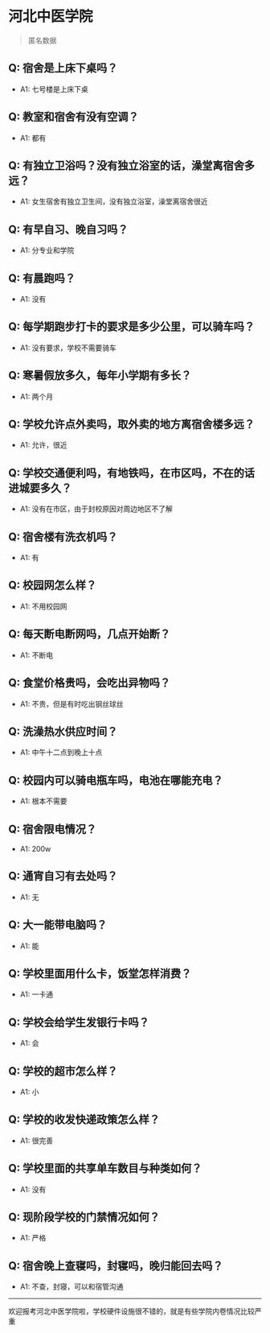 # 河北中医学院
> 匿名数据
## Q: 宿舍是上床下桌吗？
- A1: 七号楼是上床下桌
## Q: 教室和宿舍有没有空调？
- A1: 都有
## Q: 有独立卫浴吗？没有独立浴室的话，澡堂离宿舍多远？
- A1: 女生宿舍有独立卫生间，没有独立浴室，澡堂离宿舍很近
## Q: 有早自习、晚自习吗？
- A1: 分专业和学院
## Q: 有晨跑吗？
- A1: 没有
## Q: 每学期跑步打卡的要求是多少公里，可以骑车吗？
- A1: 没有要求，学校不需要骑车
## Q: 寒暑假放多久，每年小学期有多长？
- A1: 两个月
## Q: 学校允许点外卖吗，取外卖的地方离宿舍楼多远？
- A1: 允许，很近
## Q: 学校交通便利吗，有地铁吗，在市区吗，不在的话进城要多久？
- A1: 没有在市区，由于封校原因对周边地区不了解
## Q: 宿舍楼有洗衣机吗？
- A1: 有
## Q: 校园网怎么样？
- A1: 不用校园网
## Q: 每天断电断网吗，几点开始断？
- A1: 不断电
## Q: 食堂价格贵吗，会吃出异物吗？
- A1: 不贵，但是有时吃出钢丝球丝
## Q: 洗澡热水供应时间？
- A1: 中午十二点到晚上十点
## Q: 校园内可以骑电瓶车吗，电池在哪能充电？
- A1: 根本不需要
## Q: 宿舍限电情况？
- A1: 200w
## Q: 通宵自习有去处吗？
- A1: 无
## Q: 大一能带电脑吗？
- A1: 能
## Q: 学校里面用什么卡，饭堂怎样消费？
- A1: 一卡通
## Q: 学校会给学生发银行卡吗？
- A1: 会
## Q: 学校的超市怎么样？
- A1: 小
## Q: 学校的收发快递政策怎么样？
- A1: 很完善
## Q: 学校里面的共享单车数目与种类如何？
- A1: 没有
## Q: 现阶段学校的门禁情况如何？
- A1: 严格
## Q: 宿舍晚上查寝吗，封寝吗，晚归能回去吗？
- A1: 不查，封寝，可以和宿管沟通
***
欢迎报考河北中医学院啦，学校硬件设施很不错的，就是有些学院内卷情况比较严重